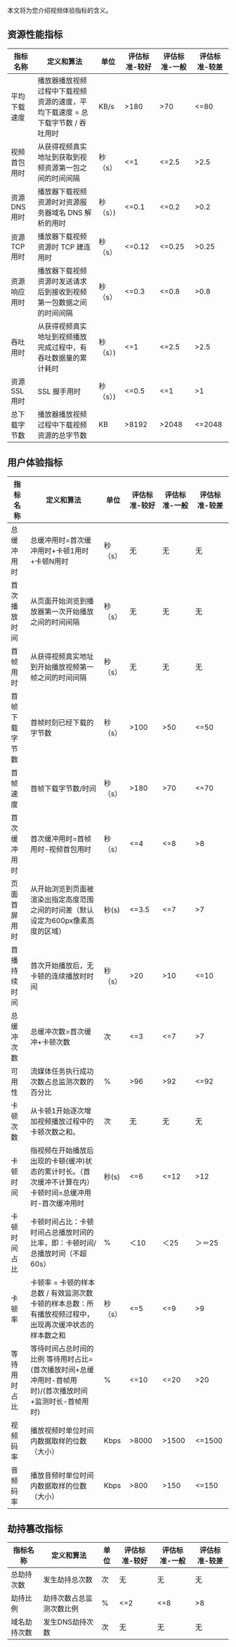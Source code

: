 本文将为您介绍视频体验指标的含义。



## 资源性能指标

| 指标名称      | 定义和算法                                                   | 单位  | 评估标准-较好 | 评估标准-一般 | 评估标准-较差 |
| ------------- | ------------------------------------------------------------ | ----- | ------------- | ------------- | ------------- |
| 平均下载速度  | 播放器播放视频过程中下载视频资源的速度，平均下载速度 = 总下载字节数 / 吞吐用时 | KB/s  | >180          | >70           | <=80          |
| 视频首包用时  | 从获得视频真实地址到获取到视频资源第一包之间的时间间隔       | 秒（s） | <=1           | <=2.5         | >2.5          |
| 资源 DNS 用时   | 播放器下载视频资源时对资源服务器域名 DNS 解析的用时            | 秒（s）) | <=0.1         | <=0.2         | >0.2          |
| 资源 TCP 用时   | 播放器下载视频资源时 TCP 建连用时                              | 秒（s） | <=0.12        | <=0.25        | >0.25         |
| 资源响应用时  | 播放器下载视频资源时发送请求后到接收到视频第一包数据之间的时间间隔 | 秒（s）| <=0.3         | <=0.8         | >0.8          |
| 吞吐用时      | 从获得视频真实地址到视频播放完成过程中，有吞吐数据量的累计耗时 | 秒（s）) | <=1           | <=2.5         | >2.5          |
| 资源 SSL 用时 | SSL 握手用时                                                  | 秒（s）) | <=0.5         | <=1           | >1            |
| 总下载字节数  | 播放器播放视频过程中下载视频资源的总字节数                   | KB    | >8192         | >2048         | <=2048        |

## 用户体验指标

| 指标名称       | 定义和算法                                                   | 单位  | 评估标准-较好 | 评估标准-一般 | 评估标准-较差 |
| -------------- | ------------------------------------------------------------ | ----- | ------------- | ------------- | ------------- |
| 总缓冲用时     | 总缓冲用时=首次缓冲用时+卡顿1用时+卡顿N用时                  | 秒（s） | 无            | 无            | 无            |
| 首次播放时间   | 从页面开始浏览到播放器第一次开始播放之间的时间间隔           | 秒（s） | 无            | 无            | 无            |
| 首帧用时       | 从获得视频真实地址到开始播放视频第一帧之间的时间间隔         | 秒（s） | 无            | 无            | 无            |
| 首帧下载字节数 | 首帧时刻已经下载的字节数                                     | 秒（s） | >100          | >50           | <=50          |
| 首帧速度       | 首帧下载字节数/时间                                          | 秒（s）| >180          | >70           | <=70          |
| 首次缓冲用时   | 首次缓冲用时=首帧用时-视频首包用时                           | 秒（s） | <=4           | <=8           | >8            |
| 页面首屏用时   | 从开始浏览到页面被渲染出指定高度范围之间的时间差（默认设定为600px像素高度的区域） | 秒(s) | <=3.5         | <=7           | >7            |
| 首播持续时间   | 首次开始播放后，无卡顿的连续播放时时间                       | 秒（s） | >20           | >10           | <=10          |
| 总缓冲次数     | 总缓冲次数=首次缓冲+卡顿次数                                 | 次    | <=3           | <=7           | >7            |
| 可用性         | 流媒体任务执行成功次数占总监测次数的百分比                   | %     | >96           | >92           | <=92          |
| 卡顿次数       | 从卡顿1开始逐次增加视频播放过程中的卡顿次数之和。            | 次    | 无            | 无            | 无            |
| 卡顿时间       | 指视频在开始播放后出现的卡顿(缓冲)状态的累计时长。（首次缓冲不计算在内）     卡顿时间=总缓冲用时-首次缓冲用时 | 秒(s) | <=6           | <=12          | >12           |
| 卡顿时间占比   | 卡顿时间占比：卡顿时间占总播放时间的比率，即：卡顿时间/总播放时间（不超60s） | %     | ＜10          | ＜25          | ＞＝25        |
| 卡顿率         | 卡顿率  = 卡顿的样本总数 / 有效监测次数     卡顿的样本总数：所有播放视频过程中，出现再次缓冲状态的样本数之和 | 秒（s） | <=5           | <=9           | >9            |
| 等待用时占比   | 等待时间占总时间的比例     等待用时占比=(首次播放时间+总缓冲用时-首帧用时)/(首次播放时间+监测时长-首帧用时) | %     | <=10          | <=20          | >20           |
| 视频码率       | 播放视频时单位时间内数据取样的位数（大小）                   | Kbps  | >8000         | >1500         | <=1500        |
| 音频码率       | 播放音频时单位时间内数据取样的位数（大小）                   | Kbps  | >800          | >150          | <=150         |

## 劫持篡改指标

| 指标名称     | 定义和算法               | 单位 | 评估标准-较好 | 评估标准-一般 | 评估标准-较差 |
| ------------ | ------------------------ | ---- | ------------- | ------------- | ------------- |
| 总劫持次数   | 发生劫持总次数           | 次   | 无            | 无            | 无            |
| 劫持比例     | 劫持次数占总监测次数比例 | %    | <=2           | <=8           | >8            |
| 域名劫持次数 | 发生DNS劫持次数          | 次   | 无            | 无            | 无            |
